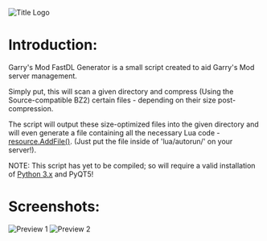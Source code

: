 ![Title Logo](http://i.imgur.com/0fmsSMs.jpg)

Introduction:
=============
Garry's Mod FastDL Generator is a small script created to aid Garry's Mod server management.

Simply put, this will scan a given directory and compress (Using the Source-compatible BZ2) certain files - depending on their size post-compression.

The script will output these size-optimized files into the given directory and will even generate a file containing all the necessary Lua code - [resource.AddFile()](http://wiki.garrysmod.com/page/resource/AddFile). (Just put the file inside of 'lua/autorun/' on your server!).

NOTE: This script has yet to be compiled; so will require a valid installation of [Python 3.x](https://www.python.org/downloads/) and PyQT5!


Screenshots:
=============
![Preview 1](http://i.imgur.com/DfiBCUf.jpg)
![Preview 2](http://i.imgur.com/DoC8qtD.jpg)

